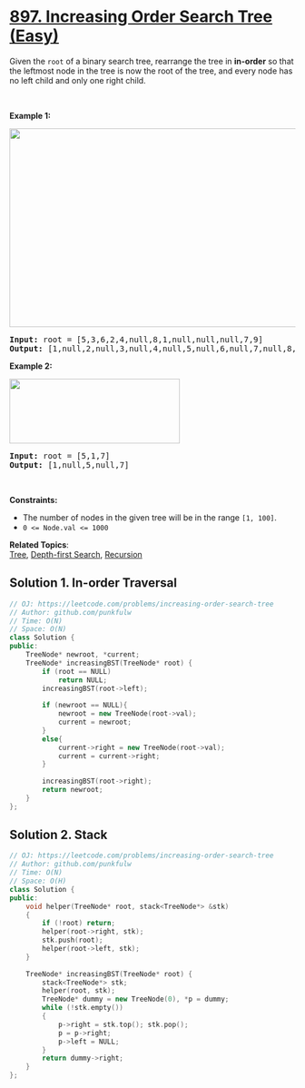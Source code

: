 # [897. Increasing Order Search Tree (Easy)](https://leetcode.com/problems/increasing-order-search-tree/)

<p>Given the <code>root</code> of a binary search tree, rearrange the tree in <strong>in-order</strong> so that the leftmost node in the tree is now the root of the tree, and every node has no left child and only one right child.</p>

<p>&nbsp;</p>
<p><strong>Example 1:</strong></p>
<img alt="" src="https://assets.leetcode.com/uploads/2020/11/17/ex1.jpg" style="width: 600px; height: 350px;">
<pre><strong>Input:</strong> root = [5,3,6,2,4,null,8,1,null,null,null,7,9]
<strong>Output:</strong> [1,null,2,null,3,null,4,null,5,null,6,null,7,null,8,null,9]
</pre>

<p><strong>Example 2:</strong></p>
<img alt="" src="https://assets.leetcode.com/uploads/2020/11/17/ex2.jpg" style="width: 300px; height: 114px;">
<pre><strong>Input:</strong> root = [5,1,7]
<strong>Output:</strong> [1,null,5,null,7]
</pre>

<p>&nbsp;</p>
<p><strong>Constraints:</strong></p>

<ul>
	<li>The number of nodes in the given tree will be in the range <code>[1, 100]</code>.</li>
	<li><code>0 &lt;= Node.val &lt;= 1000</code></li>
</ul>

**Related Topics**:  
[Tree](https://leetcode.com/tag/tree/), [Depth-first Search](https://leetcode.com/tag/depth-first-search/), [Recursion](https://leetcode.com/tag/recursion/)

## Solution 1. In-order Traversal

```cpp
// OJ: https://leetcode.com/problems/increasing-order-search-tree
// Author: github.com/punkfulw
// Time: O(N)
// Space: O(N)
class Solution {
public:
    TreeNode* newroot, *current;
    TreeNode* increasingBST(TreeNode* root) {
        if (root == NULL)
            return NULL;
        increasingBST(root->left);
        
        if (newroot == NULL){
            newroot = new TreeNode(root->val);
            current = newroot;
        }
        else{
            current->right = new TreeNode(root->val);
            current = current->right;
        }
        
        increasingBST(root->right);
        return newroot;
    }
};
```

## Solution 2. Stack

```cpp
// OJ: https://leetcode.com/problems/increasing-order-search-tree
// Author: github.com/punkfulw
// Time: O(N)
// Space: O(H)
class Solution {
public:
    void helper(TreeNode* root, stack<TreeNode*> &stk) 
    {
        if (!root) return;
        helper(root->right, stk);
        stk.push(root);
        helper(root->left, stk);
    }
    
    TreeNode* increasingBST(TreeNode* root) {
        stack<TreeNode*> stk;
        helper(root, stk);
        TreeNode* dummy = new TreeNode(0), *p = dummy;
        while (!stk.empty())
        {
            p->right = stk.top(); stk.pop();
            p = p->right;
            p->left = NULL;
        }
        return dummy->right;
    }
};
```
